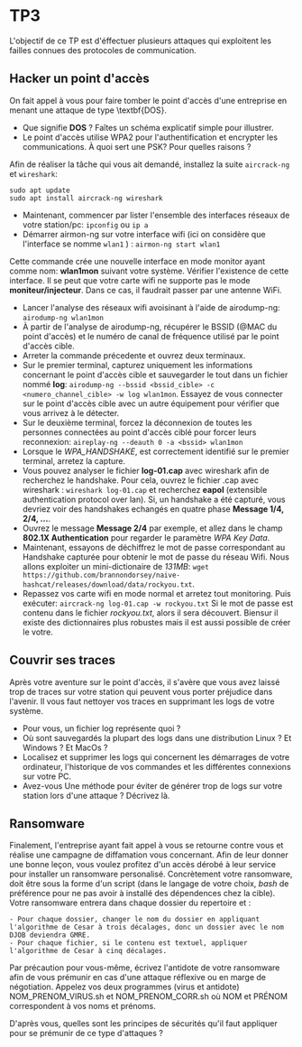 
# TP3

L'objectif de ce TP est d'éffectuer plusieurs attaques qui exploitent les failles connues des protocoles de communication.


## Hacker un point d'accès 
On fait appel à vous pour faire tomber le point d'accès d'une entreprise en menant une attaque de type \textbf{DOS}.

- Que signifie **DOS** ? Faîtes un schéma explicatif simple pour illustrer.
- Le point d'accès utilise WPA2 pour l'authentification et encrypter les communications. À quoi sert une PSK? Pour quelles raisons ?

Afin de réaliser la tâche qui vous ait demandé, installez la suite `aircrack-ng` et `wireshark`:

```
sudo apt update
sudo apt install aircrack-ng wireshark
```
- Maintenant, commencer par lister l'ensemble des interfaces réseaux de votre station/pc: `ipconfig` ou `ip a` 
- Démarrer airmon-ng sur votre interface wifi (ici on considère que l'interface se nomme `wlan1` ) : `airmon-ng start wlan1`

Cette commande crée une nouvelle interface en mode monitor ayant comme nom: **wlan1mon** suivant votre système. 
Vérifier l'existence de cette interface. Il se peut que votre carte wifi ne supporte pas le mode **moniteur/injecteur**.  Dans ce cas, il faudrait passer par une antenne WiFi.

- Lancer l'analyse des réseaux wifi avoisinant à l'aide de airodump-ng: `airodump-ng wlan1mon`
- À partir de l'analyse de airodump-ng, récupérer le BSSID (@MAC du point d'accès) et le numéro de canal de fréquence utilisé par le point d'accès cible. 
- Arreter la commande précedente et ouvrez deux terminaux.
- Sur le premier terminal, capturez uniquement les informations concernant le point d'accès cible et sauvegarder le tout dans un fichier nommé **log**:
`airodump-ng --bssid <bssid_cible> -c <numero_channel_cible> -w log wlan1mon`.
Essayez de vous connecter sur le point d'accès cible avec un autre équipement pour vérifier que vous arrivez à le détecter.
- Sur le deuxième terminal, forcez la déconnexion de toutes les personnes connectées au point d'accès ciblé pour forcer leurs reconnexion:
`aireplay-ng --deauth 0 -a <bssid> wlan1mon`
- Lorsque le *WPA_HANDSHAKE*, est correctement identifié sur le premier terminal, arretez la capture.
- Vous pouvez analyser le fichier **log-01.cap** avec wireshark afin de recherchez le handshake.
Pour cela, ouvrez le fichier .cap avec wireshark : `wireshark log-01.cap` et recherchez **eapol** (extensible authentication protocol over lan).
Si, un handshake a été capturé, vous devriez voir des handshakes echangés en quatre phase **Message 1/4, 2/4, ...**.
- Ouvrez le message **Message 2/4** par exemple, et allez dans le champ **802.1X Authentication** pour regarder le paramètre *WPA Key Data*.
- Maintenant, essayons de déchiffrez le mot de passe correspondant au Handshake capturée pour obtenir le mot de passe du réseau Wifi. 
Nous allons exploiter un mini-dictionaire de *131MB*: `wget https://github.com/brannondorsey/naive-hashcat/releases/download/data/rockyou.txt`.
- Repassez vos carte wifi en mode normal et arretez tout monitoring. Puis exécuter: `aircrack-ng log-01.cap -w rockyou.txt` 
Si le mot de passe est contenu dans le fichier *rockyou.txt*, alors il sera découvert. Biensur il existe des dictionnaires plus robustes mais il est aussi possible de créer le votre.


## Couvrir ses traces 

Après votre aventure sur le point d'accès, il s'avère que vous avez laissé trop de traces sur votre station qui peuvent vous porter préjudice dans l'avenir. 
Il vous faut nettoyer vos traces en supprimant les logs de votre système.


- Pour vous, un fichier log représente quoi ?
- Où sont sauvegardés la plupart des logs dans une distribution Linux ? Et Windows ? Et MacOs ?
- Localisez et supprimer les logs qui concernent les démarrages de votre ordinateur, l'historique de vos commandes et les différentes connexions sur votre PC.
- Avez-vous Une méthode pour éviter de générer trop de logs sur votre station lors d'une attaque ? Décrivez là.

## Ransomware 

Finalement, l'entreprise ayant fait appel à vous se retourne contre vous et réalise une campagne de diffamation vous concernant.
Afin de leur donner une bonne leçon, vous voulez profitez d'un accès dérobé à leur service pour installer un ransomware personalisé.
Concrètement votre ransomware, doit être sous la forme d'un script (dans le langage de votre choix, $bash$ de préférence pour ne pas avoir à installé des dépendences chez la cible).
Votre ransomware entrera dans chaque dossier du repertoire et : 

    - Pour chaque dossier, changer le nom du dossier en appliquant l'algorithme de Cesar à trois décalages, donc un dossier avec le nom DJOB deviendra GMRE.
    - Pour chaque fichier, si le contenu est textuel, appliquer l'algorithme de Cesar à cinq décalages.

Par précaution pour vous-même, écrivez l'antidote de votre ransomware afin de vous prémunir en cas d'une attaque réflexive ou en marge de négotiation. 
Appelez vos deux programmes (virus et antidote) NOM_PRENOM_VIRUS.sh et NOM_PRENOM_CORR.sh où NOM et PRÉNOM correspondent à vos noms et prénoms.

D'après vous, quelles sont les principes de sécurités qu'il faut appliquer pour se prémunir de ce type d'attaques ? 


